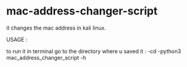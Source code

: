# mac-address-changer-script
it changes the mac address in kali linux. 

USAGE :


to run it in terminal go to the directory where u saved it : 
-cd 
-python3 mac_address_changer_script -h  
